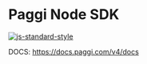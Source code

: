 # Paggi Node SDK

[![js-standard-style](https://img.shields.io/badge/code%20style-standard-brightgreen.svg)](http://standardjs.com)

DOCS: https://docs.paggi.com/v4/docs
